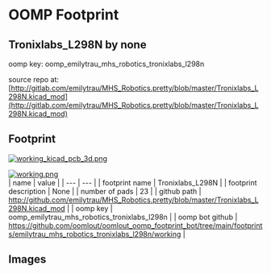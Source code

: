 # OOMP Footprint  
## Tronixlabs_L298N  by none  
  
oomp key: oomp_emilytrau_mhs_robotics_tronixlabs_l298n  
  
source repo at: [http://gitlab.com/emilytrau/MHS_Robotics.pretty/blob/master/Tronixlabs_L298N.kicad_mod](http://gitlab.com/emilytrau/MHS_Robotics.pretty/blob/master/Tronixlabs_L298N.kicad_mod)  
## Footprint  
  
[![working_kicad_pcb_3d.png](working_kicad_pcb_3d_600.png)](working_kicad_pcb_3d.png)  
  
[![working.png](working_600.png)](working.png)  
| name | value | 
| --- | --- | 
| footprint name | Tronixlabs_L298N | 
| footprint description | None | 
| number of pads | 23 | 
| github path | http://github.com/emilytrau/MHS_Robotics.pretty/blob/master/Tronixlabs_L298N.kicad_mod | 
| oomp key | oomp_emilytrau_mhs_robotics_tronixlabs_l298n | 
| oomp bot github | https://github.com/oomlout/oomlout_oomp_footprint_bot/tree/main/footprints/emilytrau_mhs_robotics_tronixlabs_l298n/working | 
## Images  
